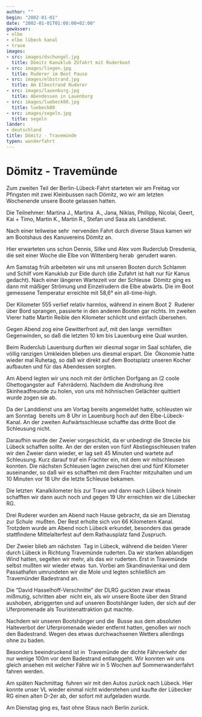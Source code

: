 ```yaml
---
author: ""
begin: "2002-01-01"
date: "2002-01-01T01:00:00+02:00"
gewässer:
- elbe
- elbe lübeck kanal
- trave
images:
- src: images/dschungel.jpg
  title: Dömitz Kanuklub ZUfahrt mit Ruderboot
- src: images/liegen.jpg
  title: Ruderer im Boot Pause
- src: images/elbstrand.jpg
  title: Am Elbestrand Ruderer
- src: images/lauenburg.jpg
  title: Abendessen in Lauenburg
- src: images/luebeck00.jpg
  title: luebeck00
- src: images/segeln.jpg
  title: segeln
länder: 
- deutschland
title: Dömitz - Travemünde
typen: wanderfahrt
---
```




# Dömitz - Travemünde


Zum zweiten Teil der Berlin-Lübeck-Fahrt starteten wir am Freitag vor Pfingsten mit zwei Kleinbussen nach Dömitz, wo wir am letzten Wochenende unsere Boote gelassen hatten.

Die Teilnehmer: Martina J., Martina  A., Jana, Niklas, Phillipp, Nicolai, Geert, Kai + Timo, Martin K., Martin R., Stefan und Sasa als Landdienst.

Nach einer teilweise sehr  nervenden Fahrt durch diverse Staus kamen wir am Bootshaus des Kanuvereins Dömitz an.

Hier erwarteten uns schon Dennis, Silke und Alex vom Ruderclub Dresdenia, die seit einer Woche die Elbe von Wittenberg herab  gerudert waren.

Am Samstag früh arbeiteten wir uns mit unseren Booten durch Schlamm und Schilf vom Kanuklub zur Elde durch (die Zufahrt ist halt nur für Kanus gedacht). Nach einer längeren Wartezeit vor der Schleuse  Dömitz ging es dann mit mäßiger Strömung und Einzelrudern die Elbe abwärts. Die im Boot gemessene Temperatur erreichte mit 58,6° ein all-time-high.

Der Kilometer 555 verlief relativ harmlos, während in einem Boot 2  Ruderer über Bord sprangen, passierte in den anderen Booten gar nichts. Im zweiten Vierer hatte Martin Reible den Kilometer schlicht und einfach übersehen.

Gegen Abend zog eine Gewitterfront auf, mit den lange  vermißten Gegenwinden, so daß die letzten 10 km bis Lauenburg eine Qual wurden.

Beim Ruderclub Lauenburg durften wir diesmal sogar im Saal schlafen, die völlig ranzigen Umkleiden blieben uns diesmal erspart. Die  Ökonomie hatte wieder mal Ruhetag, so daß wir direkt auf dem Bootsplatz unseren Kocher aufbauten und für das Abendessen sorgten.

Am Abend legten wir uns noch mit der örtlichen Dorfgang an (2 coole Ghettogangster auf  Fahrrädern). Nachdem die Androhung ihre Skinheadfreunde zu holen, von uns mit höhnischen Gelächter quittiert wurde zogen sie ab.

Da der Landdienst uns am Vortag bereits angemeldet hatte, schleusten wir am Sonntag  bereits um 8 Uhr in Lauenburg hoch auf den Elbe-Lübeck-Kanal. An der zweiten Aufwärtsschleuse schaffte das dritte Boot die Schleusung nicht.

Daraufhin wurde der Zweier vorgeschickt, da er unbedingt die Strecke bis  Lübeck schaffen sollte. An der der ersten von fünf Abstiegsschleusen trafen wir den Zweier dann wieder, er lag seit 45 Minuten und wartete auf Schleusung. Kurz darauf traf ein Frachter ein, mit dem wir mitschleusen  konnten. Die nächsten Schleusen lagen zwischen drei und fünf Kilometer auseinander, so daß wir es schafften mit dem Frachter mitzuhalten und um 10 Minuten vor 18 Uhr die letzte Schleuse bekamen.

Die letzten  Kanalkilometer bis zur Trave und dann nach Lübeck hinein schafften wir dann auch noch und gegen 19 Uhr erreichten wir die Lübecker RG.

Drei Ruderer wurden am Abend nach Hause gebracht, da sie am Dienstag zur Schule  mußten. Der Rest erholte sich von 66 Kilometern Kanal. Trotzdem wurde am Abend noch Lübeck erkundet, besonders das gerade stattfindene Mittelalterfest auf dem Rathausplatz fand Zuspruch.

Der Zweier blieb am nächsten  Tag in Lübeck, während die beiden Vierer durch Lübeck in Richtung Travemünde ruderten. Da wir starken ablandigen Wind hatten, segelten wir mehr, als das wir ruderten. Erst in Travemünde selbst mußten wir wieder etwas  tun. Vorbei am Skandinavienkai und dem Passathafen umrundeten wir die Mole und legten schließlich am Travemünder Badestrand an.

Die “David Hasselhoff-Verschnitte” der DLRG guckten zwar etwas mißmutig, schritten aber  nicht ein, als wir unsere Boote über den Strand aushoben, abriggerten und auf unseren Bootshänger luden, der sich auf der Uferpromenade als Touristenattraktion gut machte.

Nachdem wir unseren Bootshänger und die  Busse aus dem absoluten Halteverbot der Uferpromenade wieder entfernt hatten, genoßen wir noch den Badestrand. Wegen des etwas durchwachsenen Wetters allerdings ohne zu baden.

Besonders beeindruckend ist in  Travemünde der dichte Fährverkehr der nur wenige 100m vor dem Badestrand entlanggeht. Wir konnten wir uns gleich ansehen mit welcher Fähre wir in 5 Wochen auf Sommerwanderfahrt fahren werden.

Am späten Nachmittag  fuhren wir mit den Autos zurück nach Lübeck. Hier konnte unser VL wieder einmal nicht widerstehen und kaufte der Lübecker RG einen alten D-2er ab, der sofort mit aufgeladen wurde.

Am Dienstag ging es, fast ohne Staus nach Berlin zurück.
